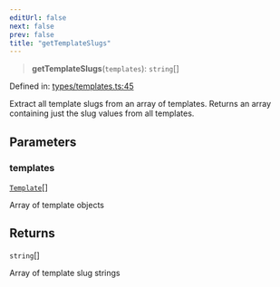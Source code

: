 ```yaml
---
editUrl: false
next: false
prev: false
title: "getTemplateSlugs"
---
```


> **getTemplateSlugs**(`templates`): `string`[]

Defined in: [types/templates.ts:45](https://github.com/yashjawale/fabr/blob/2175f836f52904c60bea5117c14ee0416e76bd93/src/types/templates.ts#L45)

Extract all template slugs from an array of templates.
Returns an array containing just the slug values from all templates.

## Parameters

### templates

[`Template`](/fabr/docs/api/types/templates/interfaces/template/)[]

Array of template objects

## Returns

`string`[]

Array of template slug strings
